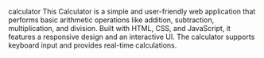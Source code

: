 calculator
This Calculator is a simple and user-friendly web application that performs basic arithmetic operations like addition, subtraction, multiplication, and division. Built with HTML, CSS, and JavaScript, it features a responsive design and an interactive UI. The calculator supports keyboard input and provides real-time calculations.
